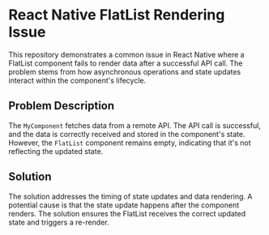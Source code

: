 # React Native FlatList Rendering Issue

This repository demonstrates a common issue in React Native where a FlatList component fails to render data after a successful API call.  The problem stems from how asynchronous operations and state updates interact within the component's lifecycle.

## Problem Description

The `MyComponent` fetches data from a remote API. The API call is successful, and the data is correctly received and stored in the component's state. However, the `FlatList` component remains empty, indicating that it's not reflecting the updated state.

## Solution

The solution addresses the timing of state updates and data rendering.  A potential cause is that the state update happens after the component renders. The solution ensures the FlatList receives the correct updated state and triggers a re-render.